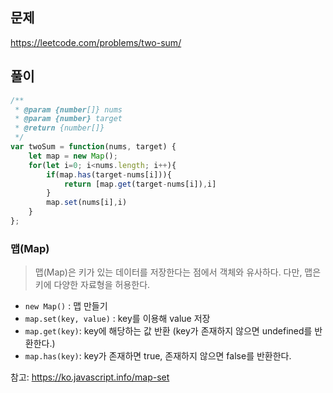 ## 문제
https://leetcode.com/problems/two-sum/

## 풀이
```jsx
/**
 * @param {number[]} nums
 * @param {number} target
 * @return {number[]}
 */
var twoSum = function(nums, target) {
    let map = new Map();
    for(let i=0; i<nums.length; i++){
        if(map.has(target-nums[i])){
            return [map.get(target-nums[i]),i]
        }
        map.set(nums[i],i)
    }
};
```

### 맵(Map)
> 맵(Map)은 키가 있는 데이터를 저장한다는 점에서 객체와 유사하다.
다만, 맵은 키에 다양한 자료형을 허용한다.

- ```new Map()``` : 맵 만들기
- ```map.set(key, value)``` : key를 이용해 value 저장
- ```map.get(key)```: key에 해당하는 값 반환 (key가 존재하지 않으면 undefined를 반환한다.)
- ```map.has(key)```: key가 존재하면 true, 존재하지 않으면 false를 반환한다.


참고: https://ko.javascript.info/map-set
